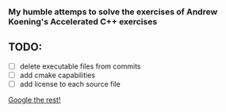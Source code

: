 ### My humble attemps to solve the exercises of Andrew Koening's Accelerated C++ exercises

## TODO:
- [ ] delete executable files from commits 
- [ ] add cmake capabilities 
- [ ] add license to each source file

[Google the rest!](http://www.google.com)
